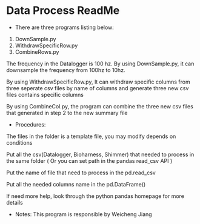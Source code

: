 # Data Process ReadMe

- There are three programs listing below:

1. DownSample.py
2. WithdrawSpecificRow.py
3. CombineRows.py

The frequency in the Datalogger is 100 hz. By using DownSample.py, it can downsample the frequency from 100hz to 10hz.

By using WithdrawSpecificRow.py, It can withdraw specific columns from three seperate csv files by name of columns and generate three new csv files contains specific columns

By using CombineCol.py, the program can combine the three new csv files that generated in step 2 to the new summary file


- Procedures:

The files in the folder is a template file, you may modify depends on conditions

Put all the csv(Datalogger, Bioharness, Shimmer) that needed to process in the same folder ( Or you can set path in the pandas read_csv API )

Put the name of file that need to process in the pd.read_csv

Put all the needed columns name in the pd.DataFrame()

If need more help, look through the python pandas homepage for more details

- Notes: This program is responsible by Weicheng Jiang
